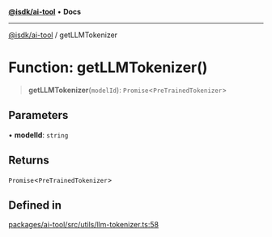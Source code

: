 [**@isdk/ai-tool**](../README.md) • **Docs**

***

[@isdk/ai-tool](../globals.md) / getLLMTokenizer

# Function: getLLMTokenizer()

> **getLLMTokenizer**(`modelId`): `Promise`\<`PreTrainedTokenizer`\>

## Parameters

• **modelId**: `string`

## Returns

`Promise`\<`PreTrainedTokenizer`\>

## Defined in

[packages/ai-tool/src/utils/llm-tokenizer.ts:58](https://github.com/isdk/ai-tool.js/blob/b0813174e9b350ae47231f8e5f885150313123b0/src/utils/llm-tokenizer.ts#L58)
